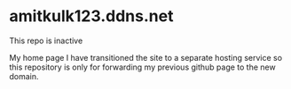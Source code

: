 # amitkulk123.ddns.net

This repo is inactive

My home page
I have transitioned the site to a separate hosting service so this repository is only for forwarding my previous github page to the new domain.
